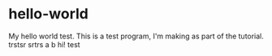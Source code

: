 # hello-world
My hello world test.
This is a test program, I'm making as part of the tutorial.
trstsr
srtrs
a
b
hi!
test

